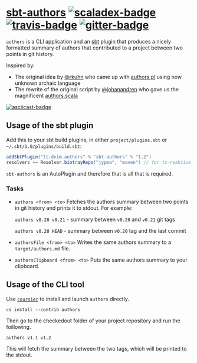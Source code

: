 # [sbt-authors][] [![scaladex-badge][]][scaladex] [![travis-badge][]][travis] [![gitter-badge][]][gitter]

[sbt-authors]:        https://github.com/2m/authors
[scaladex]:           https://index.scala-lang.org/2m/authors
[scaladex-badge]:     https://index.scala-lang.org/2m/authors/latest.svg
[travis]:             https://travis-ci.org/2m/authors
[travis-badge]:       https://travis-ci.org/2m/authors.svg?branch=master
[gitter]:             https://gitter.im/2m/authors
[gitter-badge]:       https://badges.gitter.im/2m/authors.svg
[asciicast]:          https://asciinema.org/a/221093
[asciicast-badge]:    https://asciinema.org/a/221093.svg

`authors` is a CLI application and an [sbt](https://www.scala-sbt.org) plugin that produces a nicely formatted summary of authors that contributed to a project between two points in git history.

Inspired by:
* The original idea by [@rkuhn](https://github.com/rkuhn) who came up with [authors.pl](https://github.com/akka/akka/blob/v2.5.6/scripts/authors.pl) using now unknown archaic language
* The rewrite of the original script by [@johanandren](https://github.com/johanandren) who gave us the magnificent [authors.scala](https://github.com/akka/akka/blob/v2.5.6/scripts/authors.scala)

[![asciicast-badge][]][asciicast]

## Usage of the sbt plugin

Add this to your sbt build plugins, in either `project/plugins.sbt` or `~/.sbt/1.0/plugins/build.sbt`:

```scala
addSbtPlugin("lt.dvim.authors" % "sbt-authors" % "1.2")
resolvers += Resolver.bintrayRepo("jypma", "maven") // for ts-reaktive
```

`sbt-authors` is an AutoPlugin and therefore that is all that is required.

### Tasks

* `authors <from> <to>` Fetches the authors summary between two points in git history and prints it to stdout. For example:

    `authors v0.20 v0.21` - summary between `v0.20` and `v0.21` git tags

    `authors v0.20 HEAD` - summary between `v0.20` tag and the last commit

* `authorsFile <from> <to>` Writes the same authors summary to a `target/authors.md` file.
* `authorsClipboard <from> <to>` Puts the same authors summary to your clipboard.

## Usage of the CLI tool

Use [`coursier`](https://github.com/coursier/coursier) to install and launch `authors` directly.

    cs install --contrib authors

Then go to the checkedout folder of your project repository and run the foillowing.

    authors v1.1 v1.2

This will fetch the summary between the two tags, which will be printed to the stdout.
